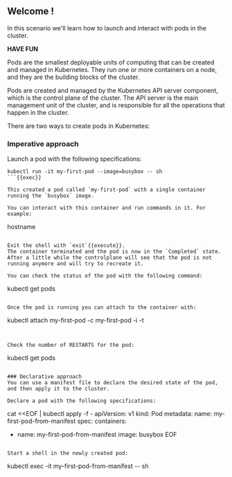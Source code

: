 ## Welcome !

In this scenario we'll learn how to launch and interact with pods in the cluster.

**HAVE FUN**

Pods are the smallest deployable units of computing that can be created and managed in Kubernetes.
They run one or more containers on a node, and they are the building blocks of the cluster.

Pods are created and managed by the Kubernetes API server component, which is the control plane of the cluster.
The API server is the main management unit of the cluster, and is responsible for all the operations that happen in the cluster.

There are two ways to create pods in Kubernetes:

### Imperative approach
Launch a pod with the following specifications:

```
kubectl run -it my-first-pod --image=busybox -- sh
```{{exec}}

This created a pod called `my-first-pod` with a single container running the `busybox` image.

You can interact with this container and run commands in it. For example:
```
hostname
```{{execute}}

Exit the shell with `exit`{{execute}}.
The container terminated and the pod is now in the `Completed` state.
After a little while the controlplane will see that the pod is not running anymore and will try to recreate it.

You can check the status of the pod with the following command:

```
kubectl get pods
```{{exec}}

Once the pod is running you can attach to the container with:
```
kubectl attach my-first-pod -c my-first-pod -i -t
```{{execute}}


Check the number of RESTARTS for the pod:
```
kubectl get pods
```{{exec}}

### Declarative approach
You can use a manifest file to declare the desired state of the pod, and then apply it to the cluster.

Declare a pod with the following specifications:
```
cat <<EOF | kubectl apply -f -
apiVersion: v1
kind: Pod
metadata:
  name: my-first-pod-from-manifest
spec:
  containers:
  - name: my-first-pod-from-manifest
    image: busybox
EOF
```{{exec}}

Start a shell in the newly created pod:
```
kubectl exec -it my-first-pod-from-manifest -- sh
```{{exec}}
